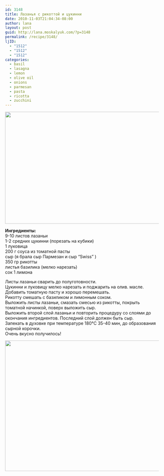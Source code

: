 ```yaml
---
id: 3148
title: Лазанья с рикоттой и цукинни
date: 2010-11-03T21:04:34-08:00
author: lana
layout: post
guid: http://lana.moskalyuk.com/?p=3148
permalink: /recipe/3148/
ljID:
  - "1512"
  - "1512"
  - "1512"
categories:
  - basil
  - lasagna
  - lemon
  - olive oil
  - onions
  - parmesan
  - pasta
  - ricotta
  - zucchini
---
```

<img loading="lazy" class="alignnone" title="vegetarian lasagna" src="http://farm2.static.flickr.com/1167/5144416537_e87b2af395_z.jpg" alt="" width="640" height="366" />

**Ингредиенты:**  
9-10 листов лазаньи  
1-2 средних цукинни (порезать на кубики)  
1 луковица  
200 г соуса из томатной пасты  
сыр (я брала сыр Пармезан и сыр &#8220;Swiss&#8221; )  
350 гр рикотты  
листья базилика (мелко нарезать)  
сок 1 лимона

Листы лазаньи сварить до полуготовности.  
Цукинни и луковицу мелко нарезать и поджарить на олив. масле.  
Добавить томатную пасту и хорошо перемешать.  
Рикотту смешать с базиликом и лимонным соком.  
Выложить листы лазаньи, смазать смесью из рикотты, покрыть томатной начинкой, поверх выложить сыр.  
Выложить второй слой лазаньи и повторить процедуру со слоями до окончания ингредиентов. Последний слой должен быть сыр.  
Запекать в духовке при температуре 180°С 35-40 мин, до образования сырной корочки.  
Очень вкусно получилось!

<img loading="lazy" class="alignnone" title="lasagna" src="http://farm2.static.flickr.com/1338/5145015664_d61a982154_z.jpg" alt="" width="640" height="427" />